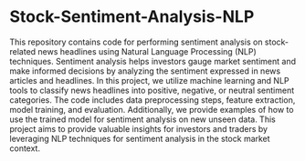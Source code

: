 # Stock-Sentiment-Analysis-NLP
This repository contains code for performing sentiment analysis on stock-related news headlines using Natural Language Processing (NLP) techniques. Sentiment analysis helps investors gauge market sentiment and make informed decisions by analyzing the sentiment expressed in news articles and headlines. In this project, we utilize machine learning and NLP tools to classify news headlines into positive, negative, or neutral sentiment categories. The code includes data preprocessing steps, feature extraction, model training, and evaluation. Additionally, we provide examples of how to use the trained model for sentiment analysis on new unseen data. This project aims to provide valuable insights for investors and traders by leveraging NLP techniques for sentiment analysis in the stock market context.